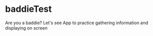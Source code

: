 # baddieTest
Are you a baddie? Let's see
App to practice gathering information and displaying on screen
